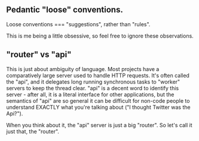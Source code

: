 ## Pedantic "loose" conventions.
Loose conventions === "suggestions", rather than "rules".

This is me being a little obsessive, so feel free to ignore these observations.

## "router" vs "api"
This is just about ambiguity of language. Most projects have a comparatively large server used to handle HTTP requests. It's often called the "api", and it delegates long running synchronous tasks to "worker" servers to keep the thread clear. "api" is a decent word to identify this server - after all, it is a literal interface for other applications, but the semantics of "api" are so general it can be difficult for non-code people to understand EXACTLY what you're talking about ("I thought Twitter was the Api?").

When you think about it, the "api" server is just a big "router". So let's call it just that, the "router".
